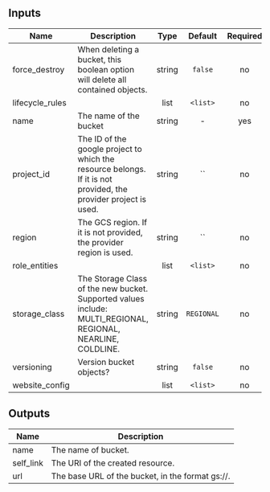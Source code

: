 <!-- BEGINNING OF PRE-COMMIT-TERRAFORM DOCS HOOK -->

## Inputs

| Name | Description | Type | Default | Required |
|------|-------------|:----:|:-----:|:-----:|
| force_destroy | When deleting a bucket, this boolean option will delete all contained objects. | string | `false` | no |
| lifecycle_rules |  | list | `<list>` | no |
| name | The name of the bucket | string | - | yes |
| project_id | The ID of the google project to which the resource belongs. If it is not provided, the provider project is used. | string | `` | no |
| region | The GCS region. If it is not provided, the provider region is used. | string | `` | no |
| role_entities |  | list | `<list>` | no |
| storage_class | The Storage Class of the new bucket. Supported values include: MULTI_REGIONAL, REGIONAL, NEARLINE, COLDLINE. | string | `REGIONAL` | no |
| versioning | Version bucket objects? | string | `false` | no |
| website_config |  | list | `<list>` | no |

## Outputs

| Name | Description |
|------|-------------|
| name | The name of bucket. |
| self_link | The URI of the created resource. |
| url | The base URL of the bucket, in the format gs://<bucket-name>. |

<!-- END OF PRE-COMMIT-TERRAFORM DOCS HOOK -->
